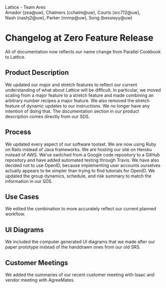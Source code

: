 Lattice - Team Ares  
Amador (zea@uw), Chalmers (cchalm@uw), Courts (src712@uw),   
Nash (nashj2@uw), Parker (nnmp@uw), Song (bessieyy@uw)


# Changelog at Zero Feature Release

All of documentation now reflects our name change from Parallel Cookbook to Lattice.

## Product Description

We updated our major and stretch features to reflect our current understanding of what about Lattice will be difficult. In particular, we moved scaling from a major feature to a stretch feature and made combining an arbitrary number recipes a major feature. We also removed the stretch feature of dynamic updates to our instructions. We no longer have any intention of doing that. The documentation section in our product description comes directly from our SDS. 

## Process

We updated every aspect of our software toolset. We are now using Ruby on Rails instead of Java frameworks. We are hosting our site on Heroku instead of AWS. We’ve switched from a Google code repository to a GitHub repository and have added automated testing through Travis. We have also decided not to use OpenID, because implementing user accounts ourselves actually appears to be simpler than trying to find tutorials for OpenID. We updated the group dynamics, schedule, and risk summary to match the information in our SDS.

## Use Cases

We edited the combination to more accurately reflect our current planned workflow.

## UI Diagrams
We included the computer generated UI diagrams that we made after our paper prototype instead of the handdrawn ones from our old SRS.

## Customer Meetings
We added the summaries of our recent customer meeting with Isaac and vendor meeting with AgreeMates.
